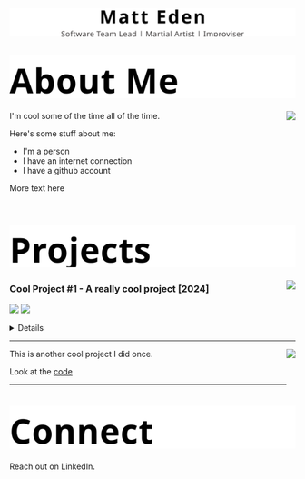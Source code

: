 <p align="center">
  <picture>
    <source media="(prefers-color-scheme: dark)" srcset="assets/headings/profile-header.dark.svg">
    <img src="assets/headings/profile-header.light.svg" alt="Matt Eden, Software Team Lead, Martial Artist, Improviser" />
  </picture>
</p>

<!-- TODO: Update this linke -->
<!-- 🇯🇵 [日本語版](https://matteden.nz) 🇯🇵 -->
<!-- Not sure about the Japanese - is that stil important to include? -->

<!-- ## About Me / 私について -->
<h2>
  <picture>
    <source media="(prefers-color-scheme: dark)" srcset="assets/headings/about-me.dark.svg">
    <img src="assets/headings/about-me.light.svg" alt="About Me" />
  </picture>
</h2>

<img src="https://github.com/user-attachments/assets/1f5d7f7e-ad6e-4936-a292-18fa36f18f5f" align="right" height="200" />

I'm cool some of the time all of the time.

Here's some stuff about me:
- I'm a person
- I have an internet connection
- I have a github account

More text here

<!-- ## Projects / プロジェクト -->
<h2>
  <picture>
    <source media="(prefers-color-scheme: dark)" srcset="assets/headings/projects.dark.svg">
    <img src="assets/headings/projects.light.svg" alt="Projects" />
  </picture>
</h2>

<img src="https://github.com/user-attachments/assets/1f5d7f7e-ad6e-4936-a292-18fa36f18f5f" align="right" height="100" />

### Cool Project #1 - A really cool project [2024]

<img src="https://cdn.jsdelivr.net/gh/devicons/devicon@latest/icons/typescript/typescript-original.svg" height="24" /> <img src="https://cdn.jsdelivr.net/gh/devicons/devicon@latest/icons/react/react-original.svg" height="24" />

<summary>
  <details>
    Look at the [code](https://github.com/Matteas-Eden/Matteas-Eden)
  </details>
</summary>

---

<img src="https://github.com/user-attachments/assets/1f5d7f7e-ad6e-4936-a292-18fa36f18f5f" align="right" height="100" />

This is another cool project I did once.

Look at the [code](https://github.com/Matteas-Eden/Matteas-Eden)

---

<!-- ## Connect / 繋ぎましょう -->
<h2>
  <picture>
    <source media="(prefers-color-scheme: dark)" srcset="assets/headings/connect.dark.svg">
    <img src="assets/headings/connect.light.svg" alt="Connect" />
  </picture>
</h2>

Reach out on LinkedIn.

